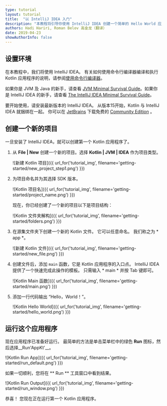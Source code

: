 ```yaml
---
type: tutorial
layout: tutorial
title:  "以 IntelliJ IDEA 入门"
description: "本教程将引导你使用 IntelliJ IDEA 创建一个简单的 Hello World 应用程序。"
authors: Hadi Hariri, Roman Belov 高金龙（翻译）
date: 2019-04-23
showAuthorInfo: false
---
```

## 设置环境
在本教程中，我们将使用 IntelliJ IDEA。
有关如何使用命令行编译器编译和执行 Kotlin 应用程序的说明，请参阅[使用命令行编译器][getting_started_command_line]。

如果你是 JVM 及 Java 的新手，请查看 [JVM Minimal Survival Guide](http://hadihariri.com/2013/12/29/jvm-minimal-survival-guide-for-the-dotnet-developer/)。如果你是 IntelliJ IDEA 的新手，请查看 [The IntelliJ IDEA Minimal Survival Guide](http://hadihariri.com/2014/01/06/intellij-idea-minimal-survival-guide/)。

要开始使用，请安装最新版本的 IntelliJ IDEA。
从版本15开始，Kotlin 与 IntelliJ IDEA 就捆绑在一起。
你可以在 [JetBrains][jetbrains] 下载免费的  [Community Edition][intellijdownload] 。

## 创建一个新的项目
一旦安装了 IntelliJ IDEA，就可以创建第一个 Kotlin 应用程序了。
1. 从 __File \| New__ 创建一个新的项目。选择 __Kotlin \| JVM \| IDEA__ 作为项目类型。

   ![新建 Kotlin 项目]({{ url_for('tutorial_img', filename='getting-started/new_project_step1.png') }})

2. 为项目命名并为其选择 SDK 版本。

   ![Kotlin 项目名]({{ url_for('tutorial_img', filename='getting-started/project_name.png') }})

   现在，你已经创建了一个新的项目以下是项目结构：

   ![Kotlin 文件夹解构]({{ url_for('tutorial_img', filename='getting-started/folders.png') }})

3. 在源集文件夹下创建一个新的 Kotlin 文件。 它可以任意命名。 我们称之为 * app *。

   ![新建 Kotlin 文件]({{ url_for('tutorial_img', filename='getting-started/new_file.png') }})

4. 创建文件后，添加 `main` 函数，它是 Kotlin 应用程序的入口点。 IntelliJ IDEA 提供了一个快速完成此操作的模板。 只需输入 * main * 并按 Tab 键即可。

   ![Kotlin Main 函数]({{ url_for('tutorial_img', filename='getting-started/main.png') }})

5. 添加一行代码输出 “Hello，World！”。

   ![Kotlin Hello World]({{ url_for('tutorial_img', filename='getting-started/hello_world.png') }})

## 运行这个应用程序

现在应用程序已准备好运行。 最简单的方法是单击菜单栏中的绿色 __Run__ 图标，然后选择__Run'AppKt'__。

   ![Kotlin Run App]({{ url_for('tutorial_img', filename='getting-started/run_default.png') }})

如果一切顺利，您将在 ** Run ** 工具窗口中看到结果。

   ![Kotlin Run Output]({{ url_for('tutorial_img', filename='getting-started/run_window.png') }})

恭喜！ 您现在正在运行第一个 Kotlin 应用程序。

[intellijdownload]: http://www.jetbrains.com/idea/download/index.html
[jetbrains]: http://www.jetbrains.com
[getting_started_command_line]: command-line.html
